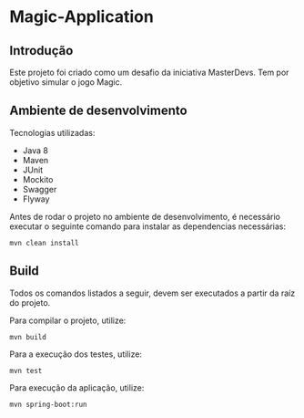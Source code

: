 # Magic-Application
## Introdução
Este projeto foi criado como um desafio da iniciativa MasterDevs. Tem por objetivo simular o jogo Magic.


## Ambiente de desenvolvimento
Tecnologias utilizadas:
* Java 8
* Maven
* JUnit
* Mockito
* Swagger
* Flyway
 
Antes de rodar o projeto no ambiente de desenvolvimento, é necessário executar o seguinte comando
para instalar as dependencias necessárias:
```
mvn clean install
```
## Build
Todos os comandos listados a seguir, devem ser executados a partir da raíz do projeto.

Para compilar o projeto, utilize:
```
mvn build
```

Para a execução dos testes, utilize:
```
mvn test
```

Para execução da aplicação, utilize:
```
mvn spring-boot:run
```